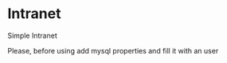 <h1>Intranet</h1>
Simple Intranet

Please, before using add mysql properties and fill it with an user
